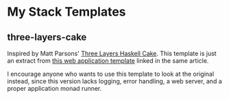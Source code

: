 # My Stack Templates

## three-layers-cake

Inspired by Matt Parsons' [Three Layers Haskell Cake](https://www.parsonsmatt.org/2018/03/22/three_layer_haskell_cake.html). This template is just an extract from [this web application template](https://github.com/Holmusk/three-layer) linked in the same article.

I encourage anyone who wants to use this template to look at the original instead, since this version lacks logging, error handling, a web server, and a proper application monad runner.

